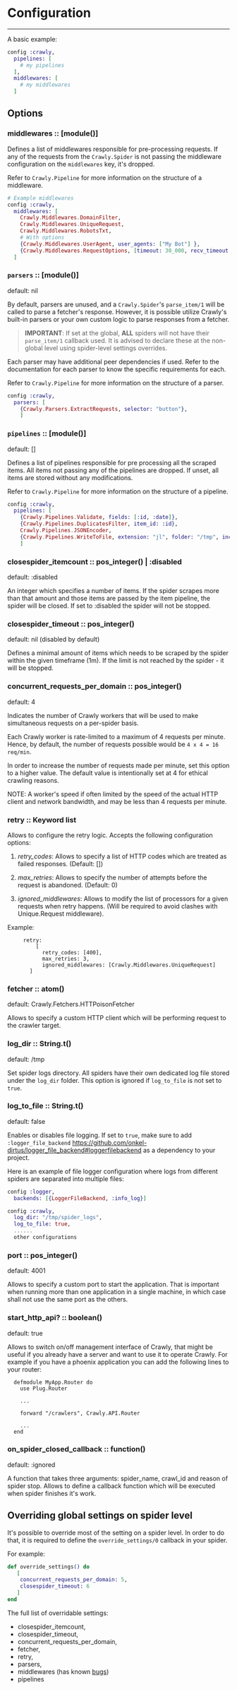 # Configuration

---

A basic example:

```elixir
config :crawly,
  pipelines: [
    # my pipelines
  ],
  middlewares: [
    # my middlewares
  ]
```

## Options

### middlewares :: [module()]

Defines a list of middlewares responsible for pre-processing requests. If any of the requests from the `Crawly.Spider` is not passing the middleware configuration on the `middlewares` key, it's dropped.

Refer to `Crawly.Pipeline` for more information on the structure of a middleware.

```elixir
# Example middlewares
config :crawly,
  middlewares: [
    Crawly.Middlewares.DomainFilter,
    Crawly.Middlewares.UniqueRequest,
    Crawly.Middlewares.RobotsTxt,
    # With options
    {Crawly.Middlewares.UserAgent, user_agents: ["My Bot"] },
    {Crawly.Middlewares.RequestOptions, [timeout: 30_000, recv_timeout: 15000]}
  ]
```

### `parsers` :: [module()]

default: nil

By default, parsers are unused, and a `Crawly.Spider`'s `parse_item/1` will be called to parse a fetcher's response. However, it is possible utilize Crawly's built-in parsers or your own custom logic to parse responses from a fetcher.

> **IMPORTANT**: If set at the global, **ALL** spiders will not have their `parse_item/1` callback used. It is advised to declare these at the non-global level using spider-level settings overrides.

Each parser may have additional peer dependencies if used. Refer to the documentation for each parser to know the specific requirements for each.

Refer to `Crawly.Pipeline` for more information on the structure of a parser.

```elixir
config :crawly,
  parsers: [
    {Crawly.Parsers.ExtractRequests, selector: "button"},
    ]
```

### `pipelines` :: [module()]

default: []

Defines a list of pipelines responsible for pre processing all the scraped items. All items not passing any of the pipelines are dropped. If unset, all items are stored without any modifications.

Refer to `Crawly.Pipeline` for more information on the structure of a pipeline.

```elixir
config :crawly,
  pipelines: [
    {Crawly.Pipelines.Validate, fields: [:id, :date]},
    {Crawly.Pipelines.DuplicatesFilter, item_id: :id},
    Crawly.Pipelines.JSONEncoder,
    {Crawly.Pipelines.WriteToFile, extension: "jl", folder: "/tmp", include_timestamp: true}
    ]
```

### closespider_itemcount :: pos_integer() | :disabled

default: :disabled

An integer which specifies a number of items. If the spider scrapes more than that amount and those items are passed by the item pipeline, the spider will be closed. If set to :disabled the spider will not be stopped.

### closespider_timeout :: pos_integer()

default: nil (disabled by default)

Defines a minimal amount of items which needs to be scraped by the spider within the given timeframe (1m). If the limit is not reached by the spider - it will be stopped.

### concurrent_requests_per_domain :: pos_integer()

default: 4

Indicates the number of Crawly workers that will be used to make simultaneous requests on a per-spider basis.

Each Crawly worker is rate-limited to a maximum of 4 requests per minute. Hence, by default, the number of requests possible would be `4 x 4 = 16 req/min`.

In order to increase the number of requests made per minute, set this option to a higher value. The default value is intentionally set at 4 for ethical crawling reasons.

NOTE: A worker's speed if often limited by the speed of the actual HTTP client and network bandwidth, and may be less than 4 requests per minute.

### retry :: Keyword list

Allows to configure the retry logic. Accepts the following configuration options:

1. _retry_codes_: Allows to specify a list of HTTP codes which are treated as
   failed responses. (Default: [])

2. _max_retries_: Allows to specify the number of attempts before the request is
   abandoned. (Default: 0)

3. _ignored_middlewares_: Allows to modify the list of processors for a given
   requests when retry happens. (Will be required to avoid clashes with
   Unique.Request middleware).

Example:

```
     retry:
         [
           retry_codes: [400],
           max_retries: 3,
           ignored_middlewares: [Crawly.Middlewares.UniqueRequest]
       ]

```

### fetcher :: atom()

default: Crawly.Fetchers.HTTPoisonFetcher

Allows to specify a custom HTTP client which will be performing request to the crawler target.

### log_dir :: String.t()

default: /tmp

Set spider logs directory. All spiders have their own dedicated log file
stored under the `log_dir` folder. This option is ignored if `log_to_file` is not set to `true`.

### log_to_file :: String.t()

default: false

Enables or disables file logging. If set to `true`, make sure to add `:logger_file_backend` https://github.com/onkel-dirtus/logger_file_backend#loggerfilebackend as a dependency to your project.

Here is an example of file logger configuration where logs from different spiders are separated into multiple files:

``` elixir
config :logger,
  backends: [{LoggerFileBackend, :info_log}]

config :crawly,
  log_dir: "/tmp/spider_logs",
  log_to_file: true,
  ......
  other configurations
```

### port :: pos_integer()

default: 4001

Allows to specify a custom port to start the application. That is important when running more than one application in a single machine, in which case shall not use the same port as the others.

### start_http_api? :: boolean()

default: true

Allows to switch on/off management interface of Crawly,
that might be useful if you already have a server and want to use it to operate Crawly. For example if you have a
phoenix application you can add the following lines to your router:

```
  defmodule MyApp.Router do
    use Plug.Router

    ...

    forward "/crawlers", Crawly.API.Router

    ...
  end
```

### on_spider_closed_callback :: function()
default: :ignored

A function that takes three arguments: spider_name, crawl_id and reason of spider stop.
Allows to define a callback function which will be executed when spider finishes
it's work.

## Overriding global settings on spider level

It's possible to override most of the setting on a spider level. In order to do that,
it is required to define the `override_settings/0` callback in your spider.

For example:

```elixir
def override_settings() do
   [
    concurrent_requests_per_domain: 5,
    closespider_timeout: 6
   ]
end
```

The full list of overridable settings:

- closespider_itemcount,
- closespider_timeout,
- concurrent_requests_per_domain,
- fetcher,
- retry,
- parsers,
- middlewares (has known [bugs](https://github.com/oltarasenko/crawly/issues/138))
- pipelines
